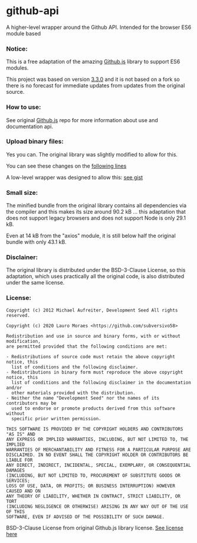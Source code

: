 # github-api

A higher-level wrapper around the Github API. Intended for the browser ES6 module based


### Notice:

This is a free adaptation of the amazing [Github.js](https://github.com/github-tools/github) library to support ES6 modules.

This project was based on version [3.3.0](https://github.com/github-tools/github/tree/v3.3.0) and it is not based on a fork so there is no forecast for immediate updates from updates from the original source.

### How to use:

See original [Github.js](https://github.com/github-tools/github#usage) repo for more information about use and documentation api.


### Upload binary files:

Yes you can. The original library was slightly modified to allow for this.

You can see these changes on the [following lines](https://github.com/subversivo58/github-api/blob/master/Repository.mjs#L269,L286)

A low-level wrapper was designed to allow this: [see gist](https://gist.github.com/subversivo58/9ad5273e931b3c223c4826c5ef5403f5)


### Small size:

The minified bundle from the original library contains all dependencies via the compiler and this makes its size around 90.2 kB ... this adaptation that does not support legacy browsers and does not support Node is only 29.1 kB.

Even at 14 kB from the "axios" module, it is still below half the original bundle with only 43.1 kB.


### Disclainer:

The original library is distributed under the BSD-3-Clause License, so this adaptation, which uses practically all the original code, is also distributed under the same license.


### License:

```license
Copyright (c) 2012 Michael Aufreiter, Development Seed All rights reserved.

Copyright (c) 2020 Lauro Moraes <https://github.com/subversivo58>

Redistribution and use in source and binary forms, with or without modification,
are permitted provided that the following conditions are met:

- Redistributions of source code must retain the above copyright notice, this
  list of conditions and the following disclaimer.
- Redistributions in binary form must reproduce the above copyright notice, this
  list of conditions and the following disclaimer in the documentation and/or
  other materials provided with the distribution.
- Neither the name "Development Seed" nor the names of its contributors may be
  used to endorse or promote products derived from this software without
  specific prior written permission.

THIS SOFTWARE IS PROVIDED BY THE COPYRIGHT HOLDERS AND CONTRIBUTORS "AS IS" AND
ANY EXPRESS OR IMPLIED WARRANTIES, INCLUDING, BUT NOT LIMITED TO, THE IMPLIED
WARRANTIES OF MERCHANTABILITY AND FITNESS FOR A PARTICULAR PURPOSE ARE
DISCLAIMED. IN NO EVENT SHALL THE COPYRIGHT HOLDER OR CONTRIBUTORS BE LIABLE FOR
ANY DIRECT, INDIRECT, INCIDENTAL, SPECIAL, EXEMPLARY, OR CONSEQUENTIAL DAMAGES
(INCLUDING, BUT NOT LIMITED TO, PROCUREMENT OF SUBSTITUTE GOODS OR SERVICES;
LOSS OF USE, DATA, OR PROFITS; OR BUSINESS INTERRUPTION) HOWEVER CAUSED AND ON
ANY THEORY OF LIABILITY, WHETHER IN CONTRACT, STRICT LIABILITY, OR TORT
(INCLUDING NEGLIGENCE OR OTHERWISE) ARISING IN ANY WAY OUT OF THE USE OF THIS
SOFTWARE, EVEN IF ADVISED OF THE POSSIBILITY OF SUCH DAMAGE.
```

BSD-3-Clause License from original Github.js library license. [See license here](https://github.com/github-tools/github/blob/master/LICENSE)
